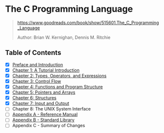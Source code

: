 # The C Programming Language

> <https://www.goodreads.com/book/show/515601.The_C_Programming_Language>
>
> Author: Brian W. Kernighan, Dennis M. Ritchie

## Table of Contents

- [x] [Preface and Introduction](0_preface_and_introduction)
- [x] [Chapter 1: A Tutorial Introduction](1_a_tutorial_introduction)
- [x] [Chapter 2: Types, Operators, and Expressions](2_types_operators_and_expressions)
- [x] [Chapter 3: Control Flow](3_control_flow)
- [x] [Chapter 4: Functions and Program Structure](4_functions_and_program_structure)
- [x] [Chapter 5: Pointers and Arrays](5_pointers_and_arrays)
- [x] [Chapter 6: Structures](6_structures)
- [x] [Chapter 7: Input and Output](7_input_and_output)
- [ ] Chapter 8: The UNIX System Interface
- [ ] [Appendix A - Reference Manual](a_reference_manual)
- [ ] [Appendix B - Standard Library](b_standard_library)
- [ ] Appendix C - Summary of Changes
